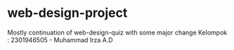 # web-design-project
Mostly continuation of web-design-quiz with some major change
Kelompok : 
2301946505 - Muhammad Irza A.D
